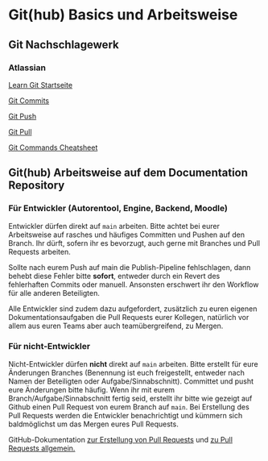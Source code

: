 # Git(hub) Basics und Arbeitsweise

## Git Nachschlagewerk

### Atlassian

[Learn Git Startseite](https://www.atlassian.com/git)

[Git Commits](https://www.atlassian.com/git/tutorials/saving-changes/git-commit)

[Git Push](https://www.atlassian.com/git/tutorials/syncing/git-push)

[Git Pull](https://www.atlassian.com/git/tutorials/syncing/git-pull)

[Git Commands Cheatsheet](https://www.atlassian.com/git/tutorials/atlassian-git-cheatsheet)

## Git(hub) Arbeitsweise auf dem Documentation Repository

### Für Entwickler (Autorentool, Engine, Backend, Moodle)

Entwickler dürfen direkt auf `main` arbeiten. Bitte achtet bei eurer Arbeitsweise auf rasches und häufiges Committen und
Pushen auf den Branch. Ihr dürft, sofern ihr es bevorzugt, auch gerne mit Branches und Pull Requests arbeiten.

<warning>
<p>
Sollte nach eurem Push auf main die Publish-Pipeline fehlschlagen, dann behebt diese Fehler bitte <b>sofort</b>,
entweder durch ein Revert des fehlerhaften Commits oder manuell.
Ansonsten erschwert ihr den Workflow für alle anderen Beteiligten.
</p>
</warning>

Alle Entwickler sind zudem dazu aufgefordert, zusätzlich zu euren eigenen Dokumentationsaufgaben die Pull Requests eurer
Kollegen, natürlich vor allem aus euren Teams aber auch teamübergreifend, zu Mergen.

### Für nicht-Entwickler

Nicht-Entwickler dürfen **nicht** direkt auf `main` arbeiten. Bitte erstellt für eure Änderungen Branches (Benennung ist
euch freigestellt, entweder nach Namen der Beteiligten oder Aufgabe/Sinnabschnitt). Committet und pusht eure Änderungen
bitte häufig. Wenn ihr mit eurem Branch/Aufgabe/Sinnabschnitt fertig seid, erstellt ihr bitte wie gezeigt auf Github
einen Pull Request von eurem Branch auf `main`. Bei Erstellung des Pull Requests werden die Entwickler benachrichtigt
und kümmern sich baldmöglichst um das Mergen eures Pull Requests.

GitHub-Dokumentation [zur Erstellung von Pull Requests](https://docs.github.com/en/pull-requests/collaborating-with-pull-requests/proposing-changes-to-your-work-with-pull-requests/creating-a-pull-request)
und [zu Pull Requests allgemein.](https://docs.github.com/en/pull-requests/collaborating-with-pull-requests)